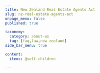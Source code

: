 ```yaml
---
title: New Zealand Real Estate Agents Act
slug: nz-real-estate-agents-act
onpage_menu: false
published: true

taxonomy:
  category: about-us
  tag: [faq,law,new zealand]
side_bar_menu: true

content:
  items: @self.children

---
```

